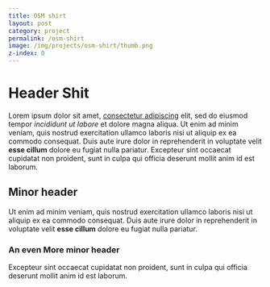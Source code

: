 ```yaml
---
title: OSM shirt
layout: post
category: project
permalink: /osm-shirt
image: /img/projects/osm-shirt/thumb.png
z-index: 0
---
```


<h1>Header Shit</h1>

Lorem ipsum dolor sit amet, <a href='#'>consectetur adipiscing</a> elit, sed do eiusmod tempor <em>incididunt ut labore</em> et dolore magna aliqua. Ut enim ad minim veniam, quis nostrud exercitation ullamco laboris nisi ut aliquip ex ea commodo consequat. Duis aute irure dolor in reprehenderit in voluptate velit <strong>esse cillum</strong> dolore eu fugiat nulla pariatur. Excepteur sint occaecat cupidatat non proident, sunt in culpa qui officia deserunt mollit anim id est laborum.

<h2>Minor header</h2>

Ut enim ad minim veniam, quis nostrud exercitation ullamco laboris nisi ut aliquip ex ea commodo consequat. Duis aute irure dolor in reprehenderit in voluptate velit <strong>esse cillum</strong> dolore eu fugiat nulla pariatur.

<h3>An even More minor header</h3>

Excepteur sint occaecat cupidatat non proident, sunt in culpa qui officia deserunt mollit anim id est laborum.